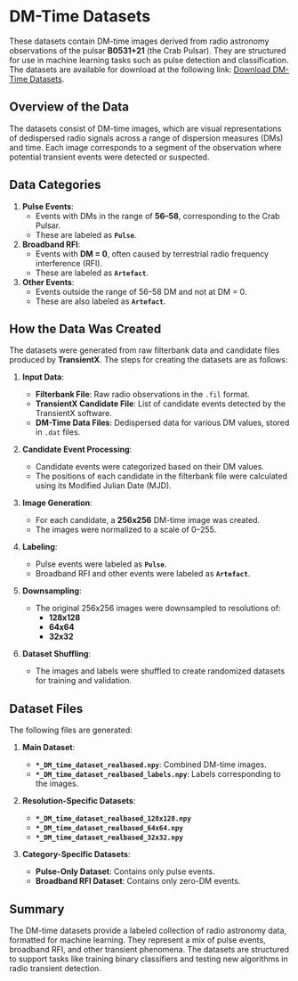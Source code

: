# DM-Time Datasets


These datasets contain DM-time images derived from radio astronomy observations of the pulsar **B0531+21** (the Crab Pulsar). They are structured for use in machine learning tasks such as pulse detection and classification. The datasets are available for download at the following link: [Download DM-Time Datasets](https://keeper.mpdl.mpg.de/d/f61c63e113ca40a5a476/).

## Overview of the Data

The datasets consist of DM-time images, which are visual representations of dedispersed radio signals across a range of dispersion measures (DMs) and time. Each image corresponds to a segment of the observation where potential transient events were detected or suspected.

## Data Categories

1. **Pulse Events**: 
   - Events with DMs in the range of **56–58**, corresponding to the Crab Pulsar.
   - These are labeled as **`Pulse`**.
2. **Broadband RFI**:
   - Events with **DM = 0**, often caused by terrestrial radio frequency interference (RFI).
   - These are labeled as **`Artefact`**.
3. **Other Events**:
   - Events outside the range of 56–58 DM and not at DM = 0.
   - These are also labeled as **`Artefact`**.

## How the Data Was Created

The datasets were generated from raw filterbank data and candidate files produced by **TransientX**. The steps for creating the datasets are as follows:

1. **Input Data**:
   - **Filterbank File**: Raw radio observations in the `.fil` format.
   - **TransientX Candidate File**: List of candidate events detected by the TransientX software.
   - **DM-Time Data Files**: Dedispersed data for various DM values, stored in `.dat` files.

2. **Candidate Event Processing**:
   - Candidate events were categorized based on their DM values.
   - The positions of each candidate in the filterbank file were calculated using its Modified Julian Date (MJD).

3. **Image Generation**:
   - For each candidate, a **256x256** DM-time image was created.
   - The images were normalized to a scale of 0–255.

4. **Labeling**:
   - Pulse events were labeled as **`Pulse`**.
   - Broadband RFI and other events were labeled as **`Artefact`**.

5. **Downsampling**:
   - The original 256x256 images were downsampled to resolutions of:
     - **128x128**
     - **64x64**
     - **32x32**

6. **Dataset Shuffling**:
   - The images and labels were shuffled to create randomized datasets for training and validation.

## Dataset Files

The following files are generated:

1. **Main Dataset**:
   - **`*_DM_time_dataset_realbased.npy`**: Combined DM-time images.
   - **`*_DM_time_dataset_realbased_labels.npy`**: Labels corresponding to the images.

2. **Resolution-Specific Datasets**:
   - **`*_DM_time_dataset_realbased_128x128.npy`**
   - **`*_DM_time_dataset_realbased_64x64.npy`**
   - **`*_DM_time_dataset_realbased_32x32.npy`**

3. **Category-Specific Datasets**:
   - **Pulse-Only Dataset**: Contains only pulse events.
   - **Broadband RFI Dataset**: Contains only zero-DM events.

## Summary

The DM-time datasets provide a labeled collection of radio astronomy data, formatted for machine learning. They represent a mix of pulse events, broadband RFI, and other transient phenomena. The datasets are structured to support tasks like training binary classifiers and testing new algorithms in radio transient detection.